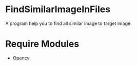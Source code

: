 # FindSimilarImageInFiles
A program help you to find all similar image to target image.

# Require Modules
* Opencv
